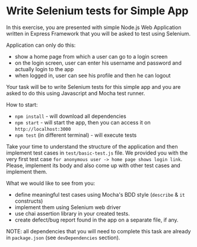 # Write Selenium tests for Simple App

In this exercise, you are presented with simple Node.js Web Application written in Express 
Framework that you will be asked to test using Selenium.

Application can only do this:

- show a home page from which a user can go to a login screen
- on the login screen, user can enter his username and password and actually login to the app
- when logged in, user can see his profile and then he can logout

Your task will be to write Selenium tests for this simple app and you are asked to do this
using Javascript and Mocha test runner.

How to start:

- `npm install` - will download all dependencies
- `npm start` - will start the app, then you can access it on `http://localhost:3000`
- `npm test` (in different terminal) - will execute tests

Take your time to understand the structure of the application and then implement test cases in `test/basic-test.js` 
file. We provided you with the very first test case `for anonymous user -> home page shows login link`. Please,
implement its body and also come up with other test cases and implement them.

What we would like to see from you:

- define meaningful test cases using Mocha's BDD style (`describe` & `it` constructs)
- implement them using Selenium web driver
- use chai assertion library in your created tests.
- create defect/bug report found in the app on a separate file, if any.

NOTE: all dependencies that you will need to complete this task are already in `package.json` (see `devDependencies` section).

